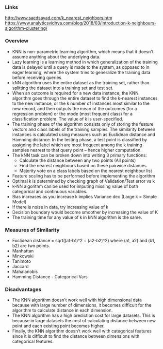 ### Links
http://www.saedsayad.com/k_nearest_neighbors.htm
https://www.analyticsvidhya.com/blog/2018/03/introduction-k-neighbours-algorithm-clustering/


### Overview
* KNN is non-parametric learning algorithm, which means that it doesn't assume anything about the underlying data. 
* Lazy learning is a learning method in which generalization of the training data is delayed until a query is made to the system, as opposed to in eager learning, where the system tries to generalize the training data before receiving queries.
* kNN algorithm uses the entire dataset as the training set, rather than splitting the dataset into a training set and test set.
* When an outcome is required for a new data instance, the KNN algorithm goes through the entire dataset to find the k-nearest instances to the new instance, or the k number of instances most similar to the new record, and then outputs the mean of the outcomes (for a regression problem) or the mode (most frequent class) for a classification problem. The value of k is user-specified.
* The training phase of the algorithm consists only of storing the feature vectors and class labels of the training samples. The similarity between instances is calculated using measures such as Euclidean distance and Hamming distance. In the testing phase, a test point is classified by assigning the label which are most frequent among the k training samples nearest to that query point – hence higher computation.
* The kNN task can be broken down into writing 3 primary functions: 
  * Calculate the distance between any two points (All points)
  * Find the nearest neighbours based on these pairwise distances
  * Majority vote on a class labels based on the nearest neighbour list 
* Feature scaling has to be performed before implementing the algorithm 
* Optimal k is determined by checking graph of Validation/Test error vs k
* k-NN algorithm can be used for imputing missing value of both categorical and continuous variables.
* Bias increases as you increase k implies Variance dec (Large k = Simple Model)
* If there is noise in data, try increasing value of k
* Decision boundary would become smoother by increasing the value of K
* The training time for any value of k in kNN algorithm is the same.


### Measures of Similarity
* Euclidean distance = sqrt((a1-b1)^2 + (a2-b2)^2) where (a1, a2) and (b1, b2) are two points.
* Manhattan 
* Minkowski
* Tanimoto
* Jaccard
* Mahalanobis
* Hamming Distance - Categorical Vars

### Disadvantages
* The KNN algorithm doesn't work well with high dimensional data because with large number of dimensions, it becomes difficult for the algorithm to calculate distance in each dimension.
* The KNN algorithm has a high prediction cost for large datasets. This is because in large datasets the cost of calculating distance between new point and each existing point becomes higher.
* Finally, the KNN algorithm doesn't work well with categorical features since it is difficult to find the distance between dimensions with categorical features.



